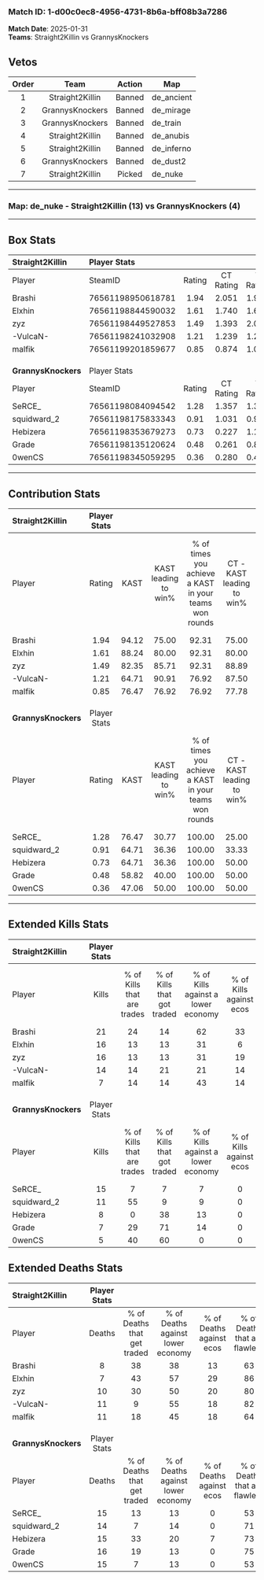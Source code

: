 ### Match ID: 1-d00c0ec8-4956-4731-8b6a-bff08b3a7286  
**Match Date**: 2025-01-31  
**Teams**: Straight2Killin vs GrannysKnockers  

## Vetos  

| Order | Team | Action | Map |
| :---: | :--: | :----: | --- |
| 1 | Straight2Killin | Banned | de_ancient |
| 2 | GrannysKnockers | Banned | de_mirage |
| 3 | GrannysKnockers | Banned | de_train |
| 4 | Straight2Killin | Banned | de_anubis |
| 5 | Straight2Killin | Banned | de_inferno |
| 6 | GrannysKnockers | Banned | de_dust2 |
| 7 | Straight2Killin | Picked | de_nuke |

---  

### **Map**: de_nuke - Straight2Killin (13) vs GrannysKnockers (4)  
---  

## Box Stats  

| **Straight2Killin** | Player Stats      |        |           |          |       |       |       |         |        |      |     |
| :- | :- | :-: | :-: | :-: | :-: | :-: | :-: | :-: | :-: | :-: | :-: |
| Player              | SteamID           | Rating | CT Rating | T Rating | KAST  |  ADR  | Kills | Assists | Deaths | K/D  | HS% |
| Brashi              | 76561198950618781 |  1.94  |   2.051   |  1.999   | 94.12 | 114.1 |  21   |    2    |   8    | 2.63 | 47  |
| Elxhin              | 76561198844590032 |  1.61  |   1.740   |  1.637   | 88.24 | 92.8  |  16   |    3    |   7    | 2.29 | 56  |
| zyz                 | 76561198449527853 |  1.49  |   1.393   |  2.039   | 82.35 | 94.6  |  16   |    4    |   10   | 1.60 | 43  |
| -VulcaN-            | 76561198241032908 |  1.21  |   1.239   |  1.250   | 64.71 | 89.7  |  14   |    4    |   11   | 1.27 | 50  |
| malfik              | 76561199201859677 |  0.85  |   0.874   |  1.014   | 76.47 | 56.5  |   7   |    7    |   11   | 0.64 | 71  |
|                     |                   |        |           |          |       |       |       |         |        |      |     |
|                     |                   |        |           |          |       |       |       |         |        |      |     |
|                     |                   |        |           |          |       |       |       |         |        |      |     |
| **GrannysKnockers** | Player Stats      |        |           |          |       |       |       |         |        |      |     |
| Player              | SteamID           | Rating | CT Rating | T Rating | KAST  |  ADR  | Kills | Assists | Deaths | K/D  | HS% |
| SeRCE_              | 76561198084094542 |  1.28  |   1.357   |  1.334   | 76.47 | 105.1 |  15   |    5    |   15   | 1.00 | 33  |
| squidward_2         | 76561198175833343 |  0.91  |   1.031   |  0.909   | 64.71 | 73.8  |  11   |    4    |   14   | 0.79 | 27  |
| Hebizera            | 76561198353679273 |  0.73  |   0.227   |  1.160   | 64.71 | 73.5  |   8   |    4    |   15   | 0.53 | 75  |
| Grade               | 76561198135120624 |  0.48  |   0.261   |  0.854   | 58.82 | 41.3  |   7   |    1    |   16   | 0.44 | 71  |
| 0wenCS              | 76561198345059295 |  0.36  |   0.280   |  0.441   | 47.06 | 50.4  |   5   |    2    |   15   | 0.33 | 60  |
---  

## Contribution Stats  

| **Straight2Killin** | Player Stats |       |                      |                                                        |                           |                                                             |                          |                                                            |
| :- | :-: | :-: | :-: | :-: | :-: | :-: | :-: | :-: |
| Player              |    Rating    | KAST  | KAST leading to win% | % of times you achieve a KAST in your teams won rounds | CT - KAST leading to win% | CT - % of times you achieve a KAST in your teams won rounds | T - KAST leading to win% | T - % of times you achieve a KAST in your teams won rounds |
| Brashi              |     1.94     | 94.12 |        75.00         |                         92.31                          |           75.00           |                           100.00                            |          75.00           |                           75.00                            |
| Elxhin              |     1.61     | 88.24 |        80.00         |                         92.31                          |           80.00           |                            88.89                            |          80.00           |                           100.00                           |
| zyz                 |     1.49     | 82.35 |        85.71         |                         92.31                          |           88.89           |                            88.89                            |          80.00           |                           100.00                           |
| -VulcaN-            |     1.21     | 64.71 |        90.91         |                         76.92                          |           87.50           |                            77.78                            |          100.00          |                           75.00                            |
| malfik              |     0.85     | 76.47 |        76.92         |                         76.92                          |           77.78           |                            77.78                            |          75.00           |                           75.00                            |
|                     |              |       |                      |                                                        |                           |                                                             |                          |                                                            |
|                     |              |       |                      |                                                        |                           |                                                             |                          |                                                            |
|                     |              |       |                      |                                                        |                           |                                                             |                          |                                                            |
| **GrannysKnockers** | Player Stats |       |                      |                                                        |                           |                                                             |                          |                                                            |
| Player              |    Rating    | KAST  | KAST leading to win% | % of times you achieve a KAST in your teams won rounds | CT - KAST leading to win% | CT - % of times you achieve a KAST in your teams won rounds | T - KAST leading to win% | T - % of times you achieve a KAST in your teams won rounds |
| SeRCE_              |     1.28     | 76.47 |        30.77         |                         100.00                         |           25.00           |                           100.00                            |          33.33           |                           100.00                           |
| squidward_2         |     0.91     | 64.71 |        36.36         |                         100.00                         |           33.33           |                           100.00                            |          37.50           |                           100.00                           |
| Hebizera            |     0.73     | 64.71 |        36.36         |                         100.00                         |           50.00           |                           100.00                            |          33.33           |                           100.00                           |
| Grade               |     0.48     | 58.82 |        40.00         |                         100.00                         |           50.00           |                           100.00                            |          37.50           |                           100.00                           |
| 0wenCS              |     0.36     | 47.06 |        50.00         |                         100.00                         |           50.00           |                           100.00                            |          50.00           |                           100.00                           |
---  

## Extended Kills Stats  

| **Straight2Killin** | Player Stats |                            |                            |                                    |                         |                              |                                 |                                       |                    |           |
| :- | :-: | :-: | :-: | :-: | :-: | :-: | :-: | :-: | :-: | :-: |
| Player              |    Kills     | % of Kills that are trades | % of Kills that got traded | % of Kills against a lower economy | % of Kills against ecos | % of Kills that are flawless | % of Kills that are close duels | % of Kills that are assisted by flash | Pistol Round Kills | AWP Kills |
| Brashi              |      21      |             24             |             14             |                 62                 |           33            |              57              |                5                |                   0                   |         0          |     2     |
| Elxhin              |      16      |             13             |             13             |                 31                 |            6            |              69              |               13                |                   6                   |         0          |     2     |
| zyz                 |      16      |             13             |             13             |                 31                 |           19            |              63              |               19                |                   0                   |         0          |     3     |
| -VulcaN-            |      14      |             14             |             21             |                 21                 |           14            |              79              |                0                |                   0                   |         0          |     2     |
| malfik              |      7       |             14             |             14             |                 43                 |           14            |              57              |                0                |                   0                   |         0          |     1     |
|                     |              |                            |                            |                                    |                         |                              |                                 |                                       |                    |           |
|                     |              |                            |                            |                                    |                         |                              |                                 |                                       |                    |           |
|                     |              |                            |                            |                                    |                         |                              |                                 |                                       |                    |           |
| **GrannysKnockers** | Player Stats |                            |                            |                                    |                         |                              |                                 |                                       |                    |           |
| Player              |    Kills     | % of Kills that are trades | % of Kills that got traded | % of Kills against a lower economy | % of Kills against ecos | % of Kills that are flawless | % of Kills that are close duels | % of Kills that are assisted by flash | Pistol Round Kills | AWP Kills |
| SeRCE_              |      15      |             7              |             7              |                 7                  |            0            |              67              |                0                |                   0                   |         0          |     0     |
| squidward_2         |      11      |             55             |             9              |                 9                  |            0            |              73              |                9                |                   0                   |         5          |     1     |
| Hebizera            |      8       |             0              |             38             |                 13                 |            0            |              75              |                0                |                   0                   |         0          |     2     |
| Grade               |      7       |             29             |             71             |                 14                 |            0            |             114              |                0                |                   0                   |         0          |     1     |
| 0wenCS              |      5       |             40             |             60             |                 0                  |            0            |              80              |                0                |                   0                   |         0          |     0     |
## Extended Deaths Stats  

| **Straight2Killin** | Player Stats |                             |                                   |                          |                               |                            |                           |               |
| :- | :-: | :-: | :-: | :-: | :-: | :-: | :-: | :-: |
| Player              |    Deaths    | % of Deaths that get traded | % of Deaths against lower economy | % of Deaths against ecos | % of Deaths that are flawless | % of Deaths that are close | % of Deaths while blinded | Deaths to AWP |
| Brashi              |      8       |             38              |                38                 |            13            |              63               |             0              |             0             |       2       |
| Elxhin              |      7       |             43              |                57                 |            29            |              86               |             14             |             0             |       1       |
| zyz                 |      10      |             30              |                50                 |            20            |              80               |             0              |             0             |       1       |
| -VulcaN-            |      11      |              9              |                55                 |            18            |              82               |             0              |             0             |       1       |
| malfik              |      11      |             18              |                45                 |            18            |              64               |             0              |             0             |       0       |
|                     |              |                             |                                   |                          |                               |                            |                           |               |
|                     |              |                             |                                   |                          |                               |                            |                           |               |
|                     |              |                             |                                   |                          |                               |                            |                           |               |
| **GrannysKnockers** | Player Stats |                             |                                   |                          |                               |                            |                           |               |
| Player              |    Deaths    | % of Deaths that get traded | % of Deaths against lower economy | % of Deaths against ecos | % of Deaths that are flawless | % of Deaths that are close | % of Deaths while blinded | Deaths to AWP |
| SeRCE_              |      15      |             13              |                13                 |            0             |              53               |             7              |             0             |       0       |
| squidward_2         |      14      |              7              |                14                 |            0             |              71               |             7              |             0             |       0       |
| Hebizera            |      15      |             33              |                20                 |            7             |              73               |             20             |             0             |       0       |
| Grade               |      16      |             19              |                13                 |            0             |              75               |             0              |             6             |       0       |
| 0wenCS              |      15      |              7              |                13                 |            0             |              53               |             7              |             0             |       0       |
